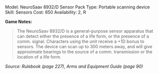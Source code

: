 Model: NeuroSaav 8932/D Sensor Pack
Type: Portable scanning device
Skill: Sensors
Cost: 650
Availability: 2, R

**Game Notes:** 
> The NeuroSaav 8932/D is a general-purpose sensor apparatus that can detect either the presence of a life form, or the presence of a comm. signal. Characters using the unit receive a +1D bonus to sensors. The device can scan up to 300 meters away, and will give approximate bearings to the source of a comm. transmission or the location of a life form.

*Source: Rulebook (page 227), Arms and Equipment Guide (page 90)*
